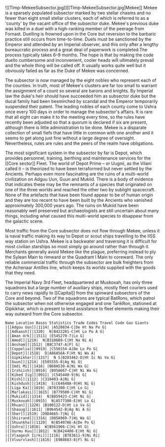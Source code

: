 ![[TImp-MekeeSubsector.jpg]][[TImp-MekeeSubsector.jpg|Mekee]]
Mekee is a sparsely populated subsector marked by two stellar chasms and no fewer than eight small stellar clusters, each of which is referred to as a 'county' by the vacant office of the subsector duke. Mekee's previous duke was killed in a duel with a high-ranking member of the peerage from Fornast. Duelling is frowned upon in the Core but reversion to the barbaric practice still occurs from time-to-time. Duels must be sanctioned by the Emperor and attended by an Imperial observer, and this only after a lengthy bureaucratic process and a great deal of paperwork is completed.The process typically takes 6–9 months. The hope  is that by making the code duello cumbersome and inconvenient, cooler heads will ultimately prevail and the whole thing will be called off. It usually works quite well but it obviously failed as far as the Duke of Mekee was concerned.

The subsector is now managed by the eight nobles who represent each of the counties. In truth, most of Mekee's clusters are far too small to warrant the assignment of a count so several are barons and knights. By Imperial law the duke's heir should have succeeded him as subsector duke but the ducal family had been besmirched by scandal and the Emperor temporarily suspended their patent. The leading nobles of each county come to Ushra once every 100 days in order to manage the subsector's affairs. It is rare that all eight can make it to the meeting every time, so the rules have recently been adjusted so that a quorum is declared if six are present, although there is little administration to be done. Mekee is a disparate collection of small fiefs that have little in common with one another and it seems to get along just fine without a large degree of oversight. Nevertheless, rules are rules and the peers of the realm have obligations.

The most significant system in the subsector by far is Depot, which provides personnel, training, berthing and maintenance services for the [[Core sector]]  Fleet. The world of Depot Prime – or Uugnii, as the Vilani called it – is theorized to have been terraformed but never settled by the Ancients. Perhaps even more fascinating are the ruins of a multi-world civilization on Adguu Uun, Guun and Mukiid. There is a body of evidence that indicates these may be the remnants of a species that originated on one of the three worlds and reached the other two by sublight spacecraft. None of the artefacts that have been found appear to be of human origin and they are too recent to have been built by the Ancients who vanished approximately 300,000 years ago. The ruins on Mukiid have been reasonably well preserved but archaeologists are still uncertain about many things, including what caused this multi-world species to disappear from the galactic scene.

Most traffic from the Core subsector does not flow through Mekee, unless it is naval traffic making its way to Depot or scout ships travelling to the IISS way station on Ushra. Mekee is a backwater and traversing it is difficult for most civilian starships so most simply go around rather than through it. Merchants generally avoid Mekee like the plague, preferring instead to ply the Sylean Main to rimward or the Quadrant I Main to coreward. The only reliable commercial traffic through the subsector are bulk freighters from the Achenaar Antilles line, which keeps its worlds supplied with the goods that they need.

The Imperial Navy 3rd Fleet, headquartered at Muskoxah, has only three squadrons but a large number of auxiliary ships, mostly fleet couriers used to carry news rapidly to [[Capital]] from the spinward subsectors of the Core and beyond. Two of the squadrons are typical BatRons, which patrol the subsector when not otherwise engaged and one TankRon, stationed at Gipkikhar, which is present to lend assistance to fleet elements making their way outward from the Core subsector.

```
Name Location Bases Statistics Trade Codes Travel Code Gas Giants
|[[Adguu Uun]]|1114| |A520834-C|De Ht Na Po G|
|[[Adkaash]]|1320|  N|B422201-C|Ht Lo Po A G|
|[[Aman Urk]]|1511| |E545279-7|Lo G|
|[[Amed]]|1219|  N|B3106B9-C|Ht Na Ni A|
|[[Ansham]]|1512| |B8C3747-A|Fl G|
|[[Coppelia]]|0919| |C550154-A|De Lo Po G|
|[[Depot]]|1518|  D|A86A56A-F|Ht Ni Wa A|
|[[Gipkikhar]]|1317|  N S|B203462-D|Ht Ic Ni Va G|
|[[Guun]]|1214| |E585555-8|Ag Ni G|
|[[Imdi Mi]]|1416| |B68A530-A|Ni Wa G|
|[[Irshiish]]|0916| |B95A667-C|Ht Ni Wa G|
|[[Kiked Iig]]|0911| |C545448-9|Ni G|
|[[Kish]]|1112| |C310403-A|Ni G|
|[[Kishdush]]|1418|  S|C64648A-9|Ht Ni G|
|[[Liga Ka]]|1019| |B783300-C|Ht Lo G|
|[[Marlakasi]]|1615| |B779500-C|Ht Ni G|
|[[Mukiid]]|1314|  N|B859423-C|Ht Ni G|
|[[Muskoxah]]|0915|  N|A577300-E|Ht Lo G|
|[[Rhuan]]|1220| |B100122-D|Ht Lo Va G|
|[[Shauug]]|1611| |B964542-B|Ag Ni A G|
|[[Sher]]|1519| |D9D4665-7|Ni G|
|[[Shiirand]]|1316| |D85A969-7|Hi Wa G|
|[[Shuunkha]]|1120|  N|B5407A6-A|De Po G|
|[[Ushra]]|1016|  W|B561966-C|Hi Ht G|
|[[Uurmu Kuu]]|1012|  N|B424400-E|Ht Ni G|
|[[Vlaagesh Iirki]]|1116| |B783611-9|Ni Ri|
|[[Vluurvlash]]|1616| |E9B4683-8|Fl Ni G|

